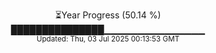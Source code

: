 <p align="center">
⏳Year Progress (50.14 %)<br>
███████████████▁▁▁▁▁▁▁▁▁▁▁▁▁▁▁ <br>
<sub>Updated: Thu, 03 Jul 2025 00:13:53 GMT</sub>
</p>

